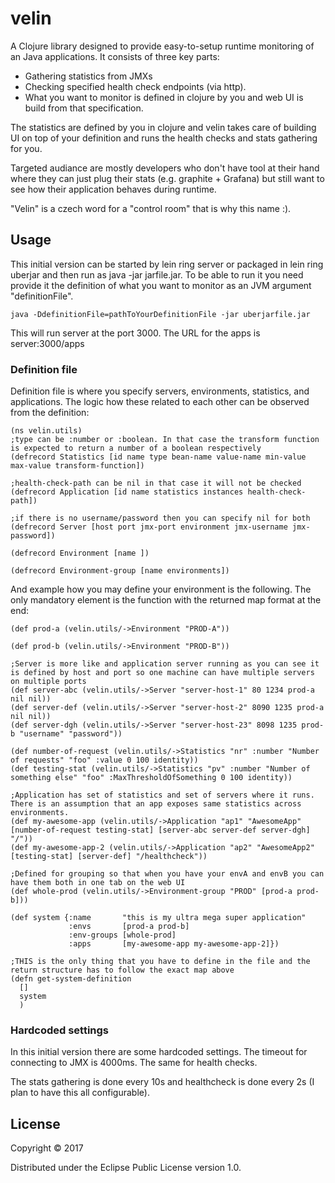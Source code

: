 # velin

A Clojure library designed to provide easy-to-setup runtime monitoring of an Java applications. It consists of three key parts:
- Gathering statistics from JMXs
- Checking specified health check endpoints (via http).
- What you want to monitor is defined in clojure by you and web UI is build from that specification.

The statistics are defined by you in clojure and velin takes care of building UI on top of your definition and runs the health checks and stats gathering for you.

Targeted audiance are mostly developers who don't have tool at their hand where they can just plug their stats (e.g. graphite + Grafana) but still want to see how their application
behaves during runtime.

"Velin" is a czech word for a "control room" that is why this name :).

## Usage

This initial version can be started by lein ring server or packaged in lein ring uberjar and then run as java -jar jarfile.jar. To be able to run it you need provide
it the definition of what you want to monitor as an JVM argument "definitionFile".

```
java -DdefinitionFile=pathToYourDefinitionFile -jar uberjarfile.jar
```
This will run server at the port 3000. The URL for the apps is server:3000/apps


### Definition file
Definition file is where you specify servers, environments, statistics, and applications. The logic how these related to each other can be observed from the definition:
```
(ns velin.utils)
;type can be :number or :boolean. In that case the transform function is expected to return a number of a boolean respectively
(defrecord Statistics [id name type bean-name value-name min-value max-value transform-function])

;health-check-path can be nil in that case it will not be checked
(defrecord Application [id name statistics instances health-check-path])

;if there is no username/password then you can specify nil for both
(defrecord Server [host port jmx-port environment jmx-username jmx-password])

(defrecord Environment [name ])

(defrecord Environment-group [name environments])
```

And example how you may define your environment is the following. The only mandatory element is the function with the returned map format at the end:

```
(def prod-a (velin.utils/->Environment "PROD-A"))

(def prod-b (velin.utils/->Environment "PROD-B"))

;Server is more like and application server running as you can see it is defined by host and port so one machine can have multiple servers on multiple ports
(def server-abc (velin.utils/->Server "server-host-1" 80 1234 prod-a nil nil))
(def server-def (velin.utils/->Server "server-host-2" 8090 1235 prod-a nil nil))
(def server-dgh (velin.utils/->Server "server-host-23" 8098 1235 prod-b "username" "password"))

(def number-of-request (velin.utils/->Statistics "nr" :number "Number of requests" "foo" :value 0 100 identity))
(def testing-stat (velin.utils/->Statistics "pv" :number "Number of something else" "foo" :MaxThresholdOfSomething 0 100 identity))

;Application has set of statistics and set of servers where it runs. There is an assumption that an app exposes same statistics across environments.
(def my-awesome-app (velin.utils/->Application "ap1" "AwesomeApp" [number-of-request testing-stat] [server-abc server-def server-dgh] "/"))
(def my-awesome-app-2 (velin.utils/->Application "ap2" "AwesomeApp2" [testing-stat] [server-def] "/healthcheck"))

;Defined for grouping so that when you have your envA and envB you can have them both in one tab on the web UI
(def whole-prod (velin.utils/->Environment-group "PROD" [prod-a prod-b]))

(def system {:name       "this is my ultra mega super application"
             :envs       [prod-a prod-b]
             :env-groups [whole-prod]
             :apps       [my-awesome-app my-awesome-app-2]})

;THIS is the only thing that you have to define in the file and the return structure has to follow the exact map above
(defn get-system-definition
  []
  system
  )
```

### Hardcoded settings
In this initial version there are some hardcoded settings. The timeout for connecting to JMX is 4000ms. The same for health checks.

The stats gathering is done every 10s and healthcheck is done every 2s (I plan to have this all configurable).


## License

Copyright © 2017

Distributed under the Eclipse Public License version 1.0.
